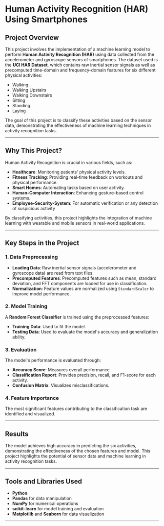 # Human Activity Recognition (HAR) Using Smartphones  

## Project Overview  
This project involves the implementation of a machine learning model to perform **Human Activity Recognition (HAR)** using data collected from the accelerometer and gyroscope sensors of smartphones. The dataset used is the **UCI HAR Dataset**, which contains raw inertial sensor signals as well as precomputed time-domain and frequency-domain features for six different physical activities:  

- Walking  
- Walking Upstairs  
- Walking Downstairs  
- Sitting  
- Standing  
- Laying  

The goal of this project is to classify these activities based on the sensor data, demonstrating the effectiveness of machine learning techniques in activity recognition tasks.

---

## Why This Project?  
Human Activity Recognition is crucial in various fields, such as:  
- **Healthcare**: Monitoring patients' physical activity levels.  
- **Fitness Tracking**: Providing real-time feedback on workouts and physical performance.  
- **Smart Homes**: Automating tasks based on user activity.  
- **Human-Computer Interaction**: Enhancing gesture-based control systems.
- **Employee-Security-System**: For automatic verification or any detection of suspicious activity

By classifying activities, this project highlights the integration of machine learning with wearable and mobile sensors in real-world applications.

---

## Key Steps in the Project  

### 1. Data Preprocessing  
- **Loading Data**: Raw inertial sensor signals (accelerometer and gyroscope data) are read from text files.  
- **Precomputed Features**: Precomputed features such as mean, standard deviation, and FFT components are loaded for use in classification.  
- **Normalization**: Feature values are normalized using `StandardScaler` to improve model performance.  

### 2. Model Training  
A **Random Forest Classifier** is trained using the preprocessed features:  
- **Training Data**: Used to fit the model.  
- **Testing Data**: Used to evaluate the model's accuracy and generalization ability.  

### 3. Evaluation  
The model's performance is evaluated through:  
- **Accuracy Score**: Measures overall performance.  
- **Classification Report**: Provides precision, recall, and F1-score for each activity.  
- **Confusion Matrix**: Visualizes misclassifications.  

### 4. Feature Importance  
The most significant features contributing to the classification task are identified and visualized.

---

## Results  
The model achieves high accuracy in predicting the six activities, demonstrating the effectiveness of the chosen features and model. This project highlights the potential of sensor data and machine learning in activity recognition tasks.  

---

## Tools and Libraries Used  
- **Python**  
- **Pandas** for data manipulation  
- **NumPy** for numerical operations  
- **scikit-learn** for model training and evaluation  
- **Matplotlib** and **Seaborn** for data visualization  

---
